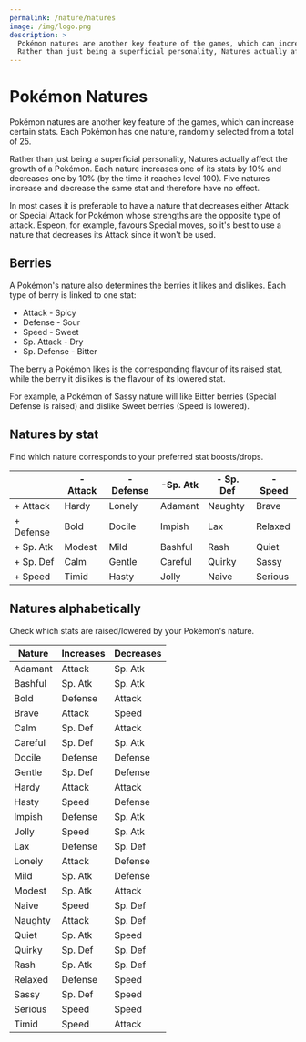 ```yaml
---
permalink: /nature/natures
image: /img/logo.png
description: >
  Pokémon natures are another key feature of the games, which can increase certain stats. Each Pokémon has one nature, randomly selected from a total of 25.
  Rather than just being a superficial personality, Natures actually affect the growth of a Pokémon. Each nature increases one of its stats by 10% and decreases one by 10% (by the time it reaches level 100). Five natures increase and decrease the same stat and therefore have no effect.
---
```



# Pokémon Natures

Pokémon natures are another key feature of the games, which can increase certain
stats. Each Pokémon has one nature, randomly selected from a total of 25.

Rather than just being a superficial personality, Natures actually affect the
growth of a Pokémon. Each nature increases one of its stats by 10% and decreases
one by 10% (by the time it reaches level 100). Five natures increase and
decrease the same stat and therefore have no effect.

In most cases it is preferable to have a nature that decreases either Attack or
Special Attack for Pokémon whose strengths are the opposite type of attack.
Espeon, for example, favours Special moves, so it's best to use a nature that
decreases its Attack since it won't be used.

## Berries

A Pokémon's nature also determines the berries it likes and dislikes. Each type
of berry is linked to one stat:

* Attack - Spicy
* Defense - Sour
* Speed - Sweet
* Sp. Attack - Dry
* Sp. Defense - Bitter

The berry a Pokémon likes is the corresponding flavour of its raised stat, while
the berry it dislikes is the flavour of its lowered stat.

For example, a Pokémon of Sassy nature will like Bitter berries (Special Defense
is raised) and dislike Sweet berries (Speed is lowered).

## Natures by stat

Find which nature corresponds to your preferred stat boosts/drops.

|           | - Attack | - Defense | -Sp. Atk | - Sp. Def | - Speed |
|-----------|----------|-----------|----------|-----------|---------|
| + Attack  | Hardy    | Lonely    | Adamant  | Naughty   | Brave   |
| + Defense | Bold     | Docile    | Impish   | Lax       | Relaxed |
| + Sp. Atk | Modest   | Mild      | Bashful  | Rash      | Quiet   |
| + Sp. Def | Calm     | Gentle    | Careful  | Quirky    | Sassy   |
| + Speed   | Timid    | Hasty     | Jolly    | Naive     | Serious |

## Natures alphabetically

Check which stats are raised/lowered by your Pokémon's nature.

|Nature|Increases|Decreases|
|--- |--- |--- |
|Adamant|Attack|Sp. Atk|
|Bashful|Sp. Atk|Sp. Atk|
|Bold|Defense|Attack|
|Brave|Attack|Speed|
|Calm|Sp. Def|Attack|
|Careful|Sp. Def|Sp. Atk|
|Docile|Defense|Defense|
|Gentle|Sp. Def|Defense|
|Hardy|Attack|Attack|
|Hasty|Speed|Defense|
|Impish|Defense|Sp. Atk|
|Jolly|Speed|Sp. Atk|
|Lax|Defense|Sp. Def|
|Lonely|Attack|Defense|
|Mild|Sp. Atk|Defense|
|Modest|Sp. Atk|Attack|
|Naive|Speed|Sp. Def|
|Naughty|Attack|Sp. Def|
|Quiet|Sp. Atk|Speed|
|Quirky|Sp. Def|Sp. Def|
|Rash|Sp. Atk|Sp. Def|
|Relaxed|Defense|Speed|
|Sassy|Sp. Def|Speed|
|Serious|Speed|Speed|
|Timid|Speed|Attack|
